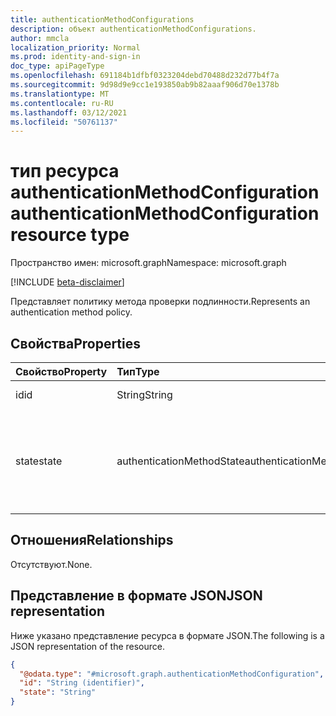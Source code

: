 ```yaml
---
title: authenticationMethodConfigurations
description: объект authenticationMethodConfigurations.
author: mmcla
localization_priority: Normal
ms.prod: identity-and-sign-in
doc_type: apiPageType
ms.openlocfilehash: 691184b1dfbf0323204debd70488d232d77b4f7a
ms.sourcegitcommit: 9d98d9e9cc1e193850ab9b82aaaf906d70e1378b
ms.translationtype: MT
ms.contentlocale: ru-RU
ms.lasthandoff: 03/12/2021
ms.locfileid: "50761137"
---
```

# <a name="authenticationmethodconfiguration-resource-type"></a><span data-ttu-id="74738-103">тип ресурса authenticationMethodConfiguration</span><span class="sxs-lookup"><span data-stu-id="74738-103">authenticationMethodConfiguration resource type</span></span>
<span data-ttu-id="74738-104">Пространство имен: microsoft.graph</span><span class="sxs-lookup"><span data-stu-id="74738-104">Namespace: microsoft.graph</span></span>

[!INCLUDE [beta-disclaimer](../../includes/beta-disclaimer.md)]

<span data-ttu-id="74738-105">Представляет политику метода проверки подлинности.</span><span class="sxs-lookup"><span data-stu-id="74738-105">Represents an authentication method policy.</span></span>

## <a name="properties"></a><span data-ttu-id="74738-106">Свойства</span><span class="sxs-lookup"><span data-stu-id="74738-106">Properties</span></span>
|<span data-ttu-id="74738-107">Свойство</span><span class="sxs-lookup"><span data-stu-id="74738-107">Property</span></span>|<span data-ttu-id="74738-108">Тип</span><span class="sxs-lookup"><span data-stu-id="74738-108">Type</span></span>|<span data-ttu-id="74738-109">Описание</span><span class="sxs-lookup"><span data-stu-id="74738-109">Description</span></span>|
|:---|:---|:---|
|<span data-ttu-id="74738-110">id</span><span class="sxs-lookup"><span data-stu-id="74738-110">id</span></span>|<span data-ttu-id="74738-111">String</span><span class="sxs-lookup"><span data-stu-id="74738-111">String</span></span>|<span data-ttu-id="74738-112">Имя политики.</span><span class="sxs-lookup"><span data-stu-id="74738-112">The policy name.</span></span>|
|<span data-ttu-id="74738-113">state</span><span class="sxs-lookup"><span data-stu-id="74738-113">state</span></span>|<span data-ttu-id="74738-114">authenticationMethodState</span><span class="sxs-lookup"><span data-stu-id="74738-114">authenticationMethodState</span></span>|<span data-ttu-id="74738-115">Состояние политики.</span><span class="sxs-lookup"><span data-stu-id="74738-115">The state of the policy.</span></span> <span data-ttu-id="74738-116">Возможные значения: `enabled`, `disabled`.</span><span class="sxs-lookup"><span data-stu-id="74738-116">Possible values are: `enabled`, `disabled`.</span></span>|

## <a name="relationships"></a><span data-ttu-id="74738-117">Отношения</span><span class="sxs-lookup"><span data-stu-id="74738-117">Relationships</span></span>
<span data-ttu-id="74738-118">Отсутствуют.</span><span class="sxs-lookup"><span data-stu-id="74738-118">None.</span></span>

## <a name="json-representation"></a><span data-ttu-id="74738-119">Представление в формате JSON</span><span class="sxs-lookup"><span data-stu-id="74738-119">JSON representation</span></span>
<span data-ttu-id="74738-120">Ниже указано представление ресурса в формате JSON.</span><span class="sxs-lookup"><span data-stu-id="74738-120">The following is a JSON representation of the resource.</span></span>
<!-- {
  "blockType": "resource",
  "keyProperty": "id",
  "@odata.type": "microsoft.graph.authenticationMethodConfiguration",
  "openType": false
}
-->
``` json
{
  "@odata.type": "#microsoft.graph.authenticationMethodConfiguration",
  "id": "String (identifier)",
  "state": "String"
}
```
